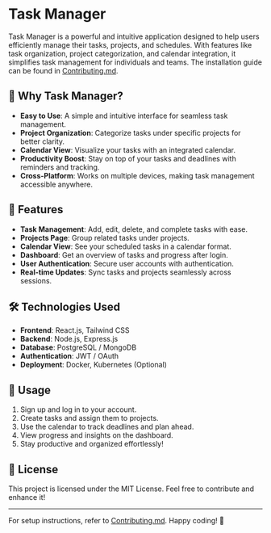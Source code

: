 # Task Manager

Task Manager is a powerful and intuitive application designed to help users efficiently manage their tasks, projects, and schedules. With features like task organization, project categorization, and calendar integration, it simplifies task management for individuals and teams. The installation guide can be found in [Contributing.md](./Contributing.md).

## 🌟 Why Task Manager?

- **Easy to Use**: A simple and intuitive interface for seamless task management.
- **Project Organization**: Categorize tasks under specific projects for better clarity.
- **Calendar View**: Visualize your tasks with an integrated calendar.
- **Productivity Boost**: Stay on top of your tasks and deadlines with reminders and tracking.
- **Cross-Platform**: Works on multiple devices, making task management accessible anywhere.

## 🚀 Features

- **Task Management**: Add, edit, delete, and complete tasks with ease.
- **Projects Page**: Group related tasks under projects.
- **Calendar View**: See your scheduled tasks in a calendar format.
- **Dashboard**: Get an overview of tasks and progress after login.
- **User Authentication**: Secure user accounts with authentication.
- **Real-time Updates**: Sync tasks and projects seamlessly across sessions.

## 🛠️ Technologies Used

- **Frontend**: React.js, Tailwind CSS
- **Backend**: Node.js, Express.js
- **Database**: PostgreSQL / MongoDB
- **Authentication**: JWT / OAuth
- **Deployment**: Docker, Kubernetes (Optional)

## 📌 Usage

1. Sign up and log in to your account.
2. Create tasks and assign them to projects.
3. Use the calendar to track deadlines and plan ahead.
4. View progress and insights on the dashboard.
5. Stay productive and organized effortlessly!

## 📜 License

This project is licensed under the MIT License. Feel free to contribute and enhance it!

---

For setup instructions, refer to [Contributing.md](./Contributing.md). Happy coding! 🚀
